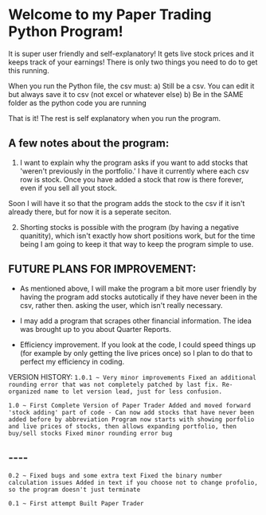 # Welcome to my Paper Trading Python Program!

It is super user friendly and self-explanatory!  It gets live stock prices and it keeps track of your earnings!  There is only two things you need to do to get this running.

When you run the Python file, the csv must:
	a) Still be a csv.  You can edit it but always save it to csv (not excel or whatever else)
	b) Be in the SAME folder as the python code you are running
	
That is it! The rest is self explanatory when you run the program.  

## A few notes about the program:

1. I want to explain why the program asks if you want to add stocks that 'weren't previously in the portfolio.' I have it currently where each csv row is stock.  Once you have added a stock that row is there forever, even if you sell all yout stock.  

Soon I will have it so that the program adds the stock to the csv if it isn't already there, but for now it is a seperate seciton.

2. Shorting stocks is possible with the program (by having a negative quanitity), which isn't exactly how short positions work, but for the time being I am going to keep it that way to keep the program simple to use.


## FUTURE PLANS FOR IMPROVEMENT:

- As mentioned above, I will make the program a bit more user friendly by having the program add stocks autotically if they have never been in the csv, rather then. asking the user, which isn't really necessary.

- I may add a program that scrapes other financial information.  The idea was brought up to you about Quarter Reports.

- Efficiency improvement.  If you look at the code, I could speed things up (for example by only getting the live prices once) so I plan to do that to perfect my efficiency in coding.  


VERSION HISTORY:
``
1.0.1 ~ Very minor improvements
 Fixed an additional rounding error that was not completely patched by last fix.
 Re-organized name to let version lead, just for less confusion.
``

``
1.0 ~ First Complete Version of Paper Trader
 Added and moved forward 'stock adding' part of code - Can now add stocks that have never been added before by abbreviation
 Program now starts with showing porfolio and live prices of stocks, then allows expanding portfolio, then buy/sell stocks
 Fixed minor rounding error bug
``

## ----

``
0.2 ~ Fixed bugs and some extra text
 Fixed the binary number calculation issues
 Added in text if you choose not to change profolio, so the program doesn't just terminate
``

``
0.1 ~ First attempt
 Built Paper Trader
``
